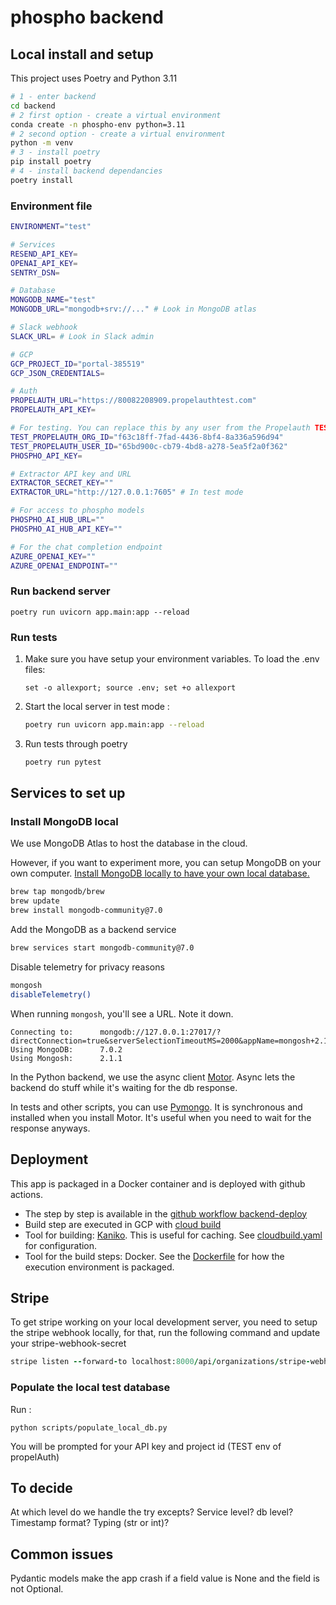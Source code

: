 # phospho backend

## Local install and setup

This project uses Poetry and Python 3.11

```bash
# 1 - enter backend
cd backend
# 2 first option - create a virtual environment
conda create -n phospho-env python=3.11
# 2 second option - create a virtual environment
python -m venv
# 3 - install poetry
pip install poetry
# 4 - install backend dependancies
poetry install
```

### Environment file

```bash
ENVIRONMENT="test"

# Services
RESEND_API_KEY=
OPENAI_API_KEY=
SENTRY_DSN=

# Database
MONGODB_NAME="test"
MONGODB_URL="mongodb+srv://..." # Look in MongoDB atlas

# Slack webhook
SLACK_URL= # Look in Slack admin

# GCP
GCP_PROJECT_ID="portal-385519"
GCP_JSON_CREDENTIALS=

# Auth
PROPELAUTH_URL="https://80082208909.propelauthtest.com"
PROPELAUTH_API_KEY=

# For testing. You can replace this by any user from the Propelauth TEST env
TEST_PROPELAUTH_ORG_ID="f63c18ff-7fad-4436-8bf4-8a336a596d94"
TEST_PROPELAUTH_USER_ID="65bd900c-cb79-4bd8-a278-5ea5f2a0f362"
PHOSPHO_API_KEY=

# Extractor API key and URL
EXTRACTOR_SECRET_KEY=""
EXTRACTOR_URL="http://127.0.0.1:7605" # In test mode

# For access to phospho models
PHOSPHO_AI_HUB_URL=""
PHOSPHO_AI_HUB_API_KEY=""

# For the chat completion endpoint
AZURE_OPENAI_KEY=""
AZURE_OPENAI_ENDPOINT=""
```

### Run backend server

```
poetry run uvicorn app.main:app --reload
```

### Run tests

1. Make sure you have setup your environment variables. To load the .env files:

   ```
   set -o allexport; source .env; set +o allexport
   ```

2. Start the local server in test mode :

   ```bash
   poetry run uvicorn app.main:app --reload
   ```

3. Run tests through poetry

   ```bash
   poetry run pytest
   ```

## Services to set up

### Install MongoDB local

We use MongoDB Atlas to host the database in the cloud.

However, if you want to experiment more, you can setup MongoDB on your own computer. [Install MongoDB locally to have your own local database.](https://www.mongodb.com/docs/manual/tutorial/install-mongodb-on-os-x/)

```bash
brew tap mongodb/brew
brew update
brew install mongodb-community@7.0
```

Add the MongoDB as a backend service

```bash
brew services start mongodb-community@7.0
```

Disable telemetry for privacy reasons

```bash
mongosh
disableTelemetry()
```

When running `mongosh`, you'll see a URL. Note it down.

```text
Connecting to:		mongodb://127.0.0.1:27017/?directConnection=true&serverSelectionTimeoutMS=2000&appName=mongosh+2.1.1
Using MongoDB:		7.0.2
Using Mongosh:		2.1.1
```

In the Python backend, we use the async client [Motor](https://motor.readthedocs.io/en/stable/tutorial-asyncio.html). Async lets the backend do stuff while it's waiting for the db response.

In tests and other scripts, you can use [Pymongo](https://pymongo.readthedocs.io/en/stable/tutorial.html). It is synchronous and installed when you install Motor. It's useful when you need to wait for the response anyways.

## Deployment

This app is packaged in a Docker container and is deployed with github actions.

- The step by step is available in the [github workflow backend-deploy](../.github/workflows/backend-deploy.yml)
- Build step are executed in GCP with [cloud build](https://cloud.google.com/sdk/gcloud/reference/builds/submit)
- Tool for building: [Kaniko](https://github.com/GoogleContainerTools/kaniko). This is useful for caching. See [cloudbuild.yaml](./cloudbuild.yaml) for configuration.
- Tool for the build steps: Docker. See the [Dockerfile](./Dockerfile) for how the execution environment is packaged.

## Stripe

To get stripe working on your local development server, you need to setup the stripe webhook locally, for that, run the following command and update your stripe-webhook-secret

```rb
stripe listen --forward-to localhost:8000/api/organizations/stripe-webhook
```

### Populate the local test database

Run :

```
python scripts/populate_local_db.py
```

You will be prompted for your API key and project id (TEST env of propelAuth)

## To decide

At which level do we handle the try excepts? Service level? db level?
Timestamp format? Typing (str or int)?

## Common issues

Pydantic models make the app crash if a field value is None and the field is not Optional.
